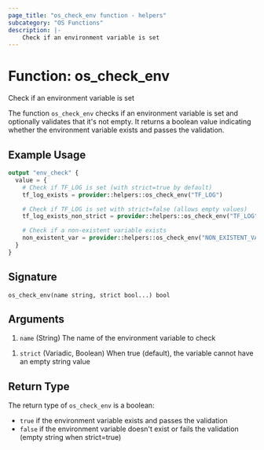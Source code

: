 ```yaml
---
page_title: "os_check_env function - helpers"
subcategory: "OS Functions"
description: |-
    Check if an environment variable is set
---
```


# Function: os_check_env

Check if an environment variable is set

The function `os_check_env` checks if an environment variable is set and optionally validates that it's not empty.
It returns a boolean value indicating whether the environment variable exists and passes the validation.

## Example Usage

```terraform
output "env_check" {
  value = {
    # Check if TF_LOG is set (with strict=true by default)
    tf_log_exists = provider::helpers::os_check_env("TF_LOG")

    # Check if TF_LOG is set with strict=false (allows empty values)
    tf_log_exists_non_strict = provider::helpers::os_check_env("TF_LOG", false)

    # Check if a non-existent variable exists
    non_existent_var = provider::helpers::os_check_env("NON_EXISTENT_VAR")
  }
}
```

## Signature

<!-- signature generated by tfplugindocs -->
```text
os_check_env(name string, strict bool...) bool
```

## Arguments

<!-- arguments generated by tfplugindocs -->
1. `name` (String) The name of the environment variable to check
<!-- variadic argument generated by tfplugindocs -->
1. `strict` (Variadic, Boolean) When true (default), the variable cannot have an empty string value

## Return Type

The return type of `os_check_env` is a boolean:
- `true` if the environment variable exists and passes the validation
- `false` if the environment variable doesn't exist or fails the validation (empty string when strict=true)
